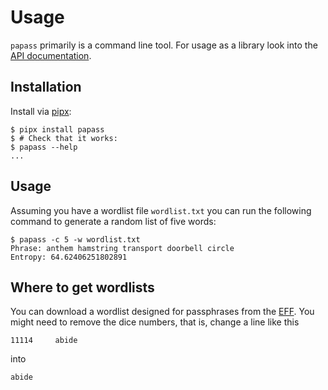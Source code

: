 # Usage

`papass` primarily is a command line tool. For usage as a library look into the [API
documentation](./api.rst).

## Installation

Install via [pipx](https://pipx.pypa.io/stable/):

```{code-block} console
$ pipx install papass
$ # Check that it works:
$ papass --help
...
```

## Usage

Assuming you have a wordlist file `wordlist.txt` you can run the following command to
generate a random list of five words:

```{code-block} console
$ papass -c 5 -w wordlist.txt
Phrase: anthem hamstring transport doorbell circle
Entropy: 64.62406251802891
```

## Where to get wordlists

You can download a wordlist designed for passphrases from the
[EFF](https://www.eff.org/deeplinks/2016/07/new-wordlists-random-passphrases). You might
need to remove the dice numbers, that is, change a line like this

```
11114     abide
```

into

```
abide
```
